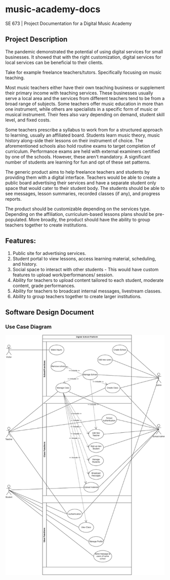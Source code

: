 # music-academy-docs
SE 673 | Project Documentation for a Digital Music Academy 

## Project Description
 
The pandemic demonstrated the potential of using digital services for small businesses. It showed that with the right customization, digital services for local services can be beneficial to their clients. 
 
Take for example freelance teachers/tutors. Specifically focusing on music teaching. 
 
Most music teachers either have their own teaching business or supplement their primary income with teaching services. These businesses usually serve a local area and the services from different teachers tend to be from a broad range of subjects. Some teachers offer music education in more than one instrument, while others are specialists in a specific form of music or musical instrument. Their fees also vary depending on demand, student skill level, and fixed costs. 
 
Some teachers prescribe a syllabus to work from for a structured approach to learning, usually an affiliated board. Students learn music theory, music history along-side their lessons on their instrument of choice. The aforementioned schools also hold routine exams to target completion of curriculum. Performance exams are held with external examiners certified by one of the schools. However, these aren't mandatory. A significant number of students are learning for fun and opt of these set patterns. 
 
The generic product aims to help freelance teachers and students by providing them with a digital interface. Teachers would be able to create a public board advertising their services and have a separate student only space that would cater to their student body. The students should be able to see messages, lesson summaries, recorded classes (if any), and progress reports. 
 
The product should be customizable depending on the services type. Depending on the affiliation, curriculum-based lessons plans should be pre-populated. More broadly, the product should have the ability to group teachers together to create institutions.
 
## Features:

1.	Public site for advertising services.
2.	Student portal to view lessons, access learning material, scheduling, and history.
3.	Social space to interact with other students - This would have custom features to upload work/performances/ session.
4.	Ability for teachers to upload content tailored to each student, moderate content, grade performances.
5.	Ability for teachers to broadcast internal messages, livestream classes.
6.	Ability to group teachers together to create larger institutions.


## Software Design Document

### Use Case Diagram
![Use Case](./docs/assets/use-case.png)
